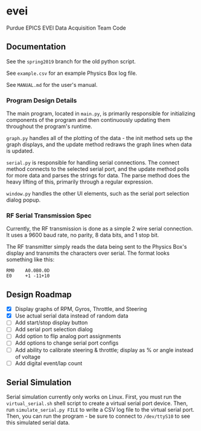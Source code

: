 # evei

Purdue EPICS EVEI Data Acquisition Team Code

## Documentation

See the `spring2019` branch for the old python script.

See `example.csv` for an example Physics Box log file.

See `MANUAL.md` for the user's manual.

### Program Design Details

The main program, located in `main.py`, is primarily responsible for initializing components of the program and then continuously updating them throughout the program's runtime. 

`graph.py` handles all of the plotting of the data - the init method sets up the graph displays, and the update method redraws the graph lines when data is updated.

`serial.py` is responsible for handling serial connections. The connect method connects to the selected serial port, and the update method polls for more data and parses the strings for data. The parse method does the heavy lifting of this, primarily through a regular expression.

`window.py` handles the other UI elements, such as the serial port selection dialog popup.

### RF Serial Transmission Spec

Currently, the RF transmission is done as a simple 2 wire serial connection. It uses a 9600 baud rate, no parity, 8 data bits, and 1 stop bit.

The RF transmitter simply reads the data being sent to the Physics Box's display and transmits the characters over serial. The format looks something like this:

```
RM0    A0.0B0.0D
E0     +1 -11+10
```

## Design Roadmap

- [x] Display graphs of RPM, Gyros, Throttle, and Steering
- [x] Use actual serial data instead of random data
- [ ] Add start/stop display button
- [ ] Add serial port selection dialog
- [ ] Add option to flip analog port assignments
- [ ] Add options to change serial port configs
- [ ] Add ability to calibrate steering & throttle; display as % or angle instead of voltage
- [ ] Add digital event/lap count

## Serial Simulation

Serial simulation currently only works on Linux. First, you must run the `virtual_serial.sh` shell script to create a virtual serial port device. Then, run `simulate_serial.py FILE` to write a CSV log file to the virtual serial port. Then, you can run the program - be sure to connect to `/dev/ttyS10` to see this simulated serial data.
